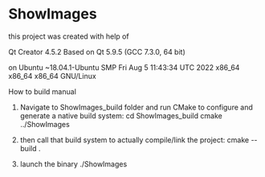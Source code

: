 # ShowImages
this project was created with help of
 
Qt Creator 4.5.2
Based on Qt 5.9.5 (GCC 7.3.0, 64 bit)

on Ubuntu ~18.04.1-Ubuntu SMP Fri Aug 5 11:43:34 UTC 2022 x86_64 x86_64 x86_64 GNU/Linux


How to build manual

1. Navigate to ShowImages_build folder and run CMake to configure and generate a native build system:
	cd ShowImages_build
	cmake ../ShowImages

2. then call that build system to actually compile/link the project:
	cmake --build .

3. launch the binary
	./ShowImages


